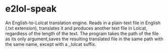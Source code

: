 # e2lol-speak
An English-to-Lolcat translation engine.
Reads in a plain-text file in English (.txt extension), translates it and produces another text file in Lolcat, regardless of the length of the text. 
The program takes the path of the file as its only argument,saves the resulting translated file in the same path with the same name, except
with a _lolcat suffix. 
